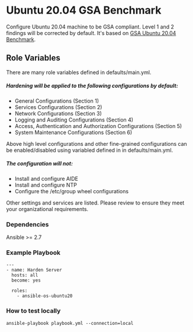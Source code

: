 Ubuntu 20.04 GSA Benchmark
==========================
Configure Ubuntu 20.04 machine to be GSA compliant. Level 1 and 2 findings will be corrected by default. It's based on [GSA Ubuntu 20.04 Benchmark](https://docs.google.com/spreadsheets/d/1xyvzohWWbTMhuTCeqAFRpnXEUGpapvjwyfxbq8ocP2o).


Role Variables
--------------
There are many role variables defined in defaults/main.yml.

##### Hardening will be applied to the following configurations by default:
* General Configurations (Section 1)
* Services Configurations (Section 2)
* Network Configurations (Section 3)
* Logging and Auditing Configurations (Section 4) 
* Access, Authentication and Authorization Configurations (Section 5)
* System Maintenance Configurations (Section 6)

Above high level configurations and other fine-grained configurations can be enabled/disabled using variabled defined in in defaults/main.yml.

##### The configuration will not:
* Install and configure AIDE
* Install and configure NTP
* Configure the /etc/group wheel configurations

Other settings and services are listed. Please review to ensure they meet your organizational requirements.

### Dependencies
Ansible >= 2.7

### Example Playbook

```
---
- name: Harden Server
  hosts: all
  become: yes

  roles:
    - ansible-os-ubuntu20
```

### How to test locally

```
ansible-playbook playbook.yml --connection=local
```